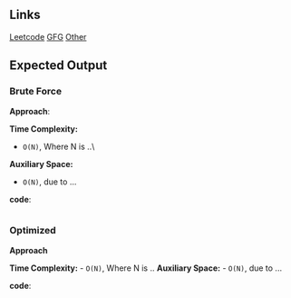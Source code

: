 ## Links
[Leetcode]()
[GFG]()
[Other]()

## Expected Output

### Brute Force
**Approach**:

**Time Complexity:** 
- `O(N)`, Where N is ..\

**Auxiliary Space:**
- `O(N)`, due to ...

**code**:
```

```

### Optimized
**Approach**

**Time Complexity:** 
    - `O(N)`, Where N is ..
**Auxiliary Space:** 
    - `O(N)`, due to ...

**code**:
```

```